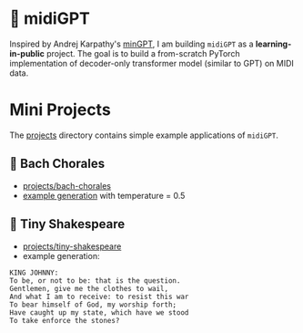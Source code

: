 # 🎹 midiGPT

Inspired by Andrej Karpathy's [minGPT](https://github.com/karpathy/minGPT), I am building `midiGPT` as a **learning-in-public** project. The goal is to build a from-scratch PyTorch implementation of decoder-only transformer model (similar to GPT) on MIDI data. 

# Mini Projects
The [projects](projects) directory contains simple example applications of `midiGPT`.

## 🎼 Bach Chorales
- [projects/bach-chorales](projects/bach-chorales)
- [example generation](projects/bach-chorales/generated-bach-0.5.wav) with temperature = 0.5

## 📜 Tiny Shakespeare
- [projects/tiny-shakespeare](projects/tiny-shakespeare)
- example generation:
```
KING JOHNNY:
To be, or not to be: that is the question.
Gentlemen, give me the clothes to wail,
And what I am to receive: to resist this war
To bear himself of God, my worship forth;
Have caught up my state, which have we stood
To take enforce the stones?
```
